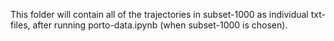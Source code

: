 This folder will contain all of the trajectories in subset-1000 as individual txt-files, after running porto-data.ipynb (when subset-1000 is chosen).